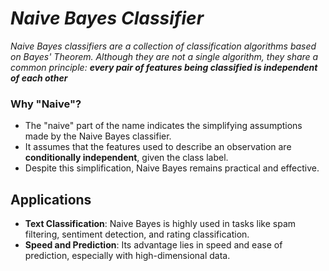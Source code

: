 # _Naive Bayes Classifier_

_Naive Bayes classifiers are a collection of classification algorithms based on Bayes' Theorem. Although they are not a single algorithm, they share a common principle: **every pair of features being classified is independent of each other**_

### Why "Naive"?
- The "naive" part of the name indicates the simplifying assumptions made by the Naive Bayes classifier.
- It assumes that the features used to describe an observation are **conditionally independent**, given the class label.
- Despite this simplification, Naive Bayes remains practical and effective.

## Applications
- **Text Classification**: Naive Bayes is highly used in tasks like spam filtering, sentiment detection, and rating classification.
- **Speed and Prediction**: Its advantage lies in speed and ease of prediction, especially with high-dimensional data.
